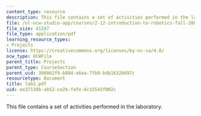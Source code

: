 ```yaml
---
content_type: resource
description: This file contains a set of activities performed in the laboratory.
file: /ol-ocw-studio-app/courses/2-12-introduction-to-robotics-fall-2005/ee37130bab52ce2bfafe6c33543f002c_lab2.pdf
file_size: 41247
file_type: application/pdf
learning_resource_types:
- Projects
license: https://creativecommons.org/licenses/by-nc-sa/4.0/
ocw_type: OCWFile
parent_title: Projects
parent_type: CourseSection
parent_uid: 390862f9-b884-e6ea-7fb9-b4b16328d97c
resourcetype: Document
title: lab2.pdf
uid: ee37130b-ab52-ce2b-fafe-6c33543f002c
---
```

This file contains a set of activities performed in the laboratory.